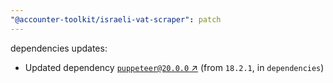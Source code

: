 ```yaml
---
"@accounter-toolkit/israeli-vat-scraper": patch
---
```

dependencies updates:
  - Updated dependency [`puppeteer@20.0.0` ↗︎](https://www.npmjs.com/package/puppeteer/v/20.0.0) (from `18.2.1`, in `dependencies`)

